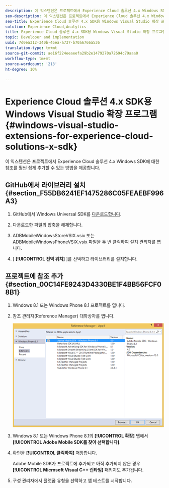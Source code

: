 ```yaml
---
description: 이 익스텐션은 프로젝트에서 Experience Cloud 솔루션 4.x Windows SDK에 대한 참조를 훨씬 쉽게 추가할 수 있는 방법을 제공합니다.
seo-description: 이 익스텐션은 프로젝트에서 Experience Cloud 솔루션 4.x Windows SDK에 대한 참조를 훨씬 쉽게 추가할 수 있는 방법을 제공합니다.
seo-title: Experience Cloud 솔루션 4.x SDK용 Windows Visual Studio 확장 프로그램
solution: Experience Cloud,Analytics
title: Experience Cloud 솔루션 4.x SDK용 Windows Visual Studio 확장 프로그램
topic: Developer and implementation
uuid: 7d0ea312-340b-46ea-a737-b70a6766a536
translation-type: tm+mt
source-git-commit: ae16f224eeaeefa29b2e1479270a72694c79aaa0
workflow-type: tm+mt
source-wordcount: '213'
ht-degree: 16%

---
```



# Experience Cloud 솔루션 4.x SDK용 Windows Visual Studio 확장 프로그램 {#windows-visual-studio-extensions-for-experience-cloud-solutions-x-sdk}

이 익스텐션은 프로젝트에서 Experience Cloud 솔루션 4.x Windows SDK에 대한 참조를 훨씬 쉽게 추가할 수 있는 방법을 제공합니다.

## GitHub에서 라이브러리 설치 {#section_F55DB6241EF1475286C05FEAEBF996A3}

1. GitHub에서 Windows Universal SDK를 [다운로드합니다](https://github.com/Adobe-Marketing-Cloud/mobile-services/releases).
1. 다운로드한 파일의 압축을 해제합니다.
1. ADBMobileWindowsStoreVSIX.vsix 또는 ADBMobileWindowsPhoneVSIX.vsix 파일을 두 번 클릭하여 설치 관리자를 엽니다.

1. [ **[!UICONTROL 전역 위치]** ]를 선택하고 라이브러리를 설치합니다.

## 프로젝트에 참조 추가 {#section_00C14FE9243D4330BE1F4BB56FCF08B1}

1. Windows 8.1 또는 Windows Phone 8.1 프로젝트를 엽니다.
1. 참조 관리자(Reference Manager) 대화상자를 엽니다.

   ![](assets/ref_manager.png)

1. Windows 8.1 또는 Windows Phone 8.1의 **[!UICONTROL 확장]** 탭에서 **[!UICONTROL Adobe Mobile SDK를 찾아 선택합니다]**.
1. 확인을 **[!UICONTROL 클릭하여]** 저장합니다.

   Adobe Mobile SDK가 프로젝트에 추가되고 아직 추가되지 않은 경우 **[!UICONTROL Microsoft Visual C++ 런타임]** 패키지도 추가됩니다.

1. 구성 관리자에서 플랫폼 유형을 선택하고 앱 테스트를 시작합니다.

